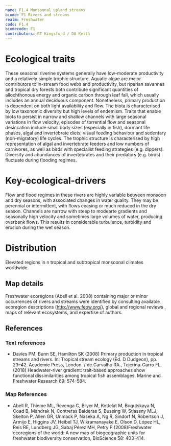 ```yaml
---
name: F1.4 Monsoonal upland streams
biome: F1 Rivers and streams
realm: Freshwater
code: F1.4
biomecode: F1
contributors: RT Kingsford / DA Keith
---
```


# Ecological traits

These seasonal riverine systems generally have low-moderate productivity and a relatively simple trophic structure. Aquatic algae are major contributors to in-stream food webs and productivity, but  riparian savannas and tropical dry forests both contribute significant quantities of allochthonous energy and organic carbon through leaf fall, which usually includes an annual deciduous component. Nonetheless, primary production is dependent on both light availability and flow. The biota is characterised by low taxonomic diversity but high levels of endemism. Traits that enable biota to persist in narrow and shallow channels with large seasonal variations in flow velocity, episodes of torrential flow and seasonal desiccation include small body sizes (especially in fish), dormant life phases, algal and invertebrate diets, visual feeding behaviour and sedentary (non-migratory) life cycles. The trophic structure is characterised by high representation of algal and invertebrate feeders and low numbers of carnivores, as well as birds with specialist feeding strategies (e.g. dippers). Diversity and abundances of invertebrates and their predators (e.g. birds) fluctuate during flooding regimes.

# Key-ecological-drivers

Flow and flood regimes in these rivers are highly variable between monsoon and dry seasons, with associated changes in water quality. They may be perennial or intermittent, with flows ceasing or much reduced in the dry season. Channels are narrow with steep to modearte gradients and seasonally high velocity and sometimes large volumes of water, producing overbank flows. This  results in considerable turbulence, turbidity and erosion during the wet season.

# Distribution

Elevated regions in n tropical and subtropical monsoonal climates worldwide.

## Map details

Freshwater ecoregions (Abell et al. 2008) containing major or minor occurrences of rivers and streams were identified by consulting available ecoregion descriptions (http://www.feow.org/),  global and regional reviews , maps of relevant ecosystems, and expertise of authors.

## References
### Text references
* Davies PM, Bunn SE, Hamilton SK (2008) Primary production in tropical streams and rivers. In: Tropical stream ecology (Ed. D Dudgeon), pp. 23–42. Academic Press, London. / de Carvalho RA., Tejerina-Garro FL. (2018) Headwater-river gradient: trait-based approaches show functional dissimilarities among tropical fish assemblages. Marine and Freshwater Research 69: 574-584.
### Map References
* Abell R, Thieme ML, Revenga C, Bryer M, Kottelat M, Bogutskaya N, Coad B, Mandrak N, Contreras Balderas S, Bussing W, Stiassny MLJ, Skelton P, Allen GR, Unmack P, Naseka A, Ng R, Sindorf N, Robertson J, Armijo E, Higgins JV, Heibel TJ, Wikramanayake E, Olson D, López HL, Reis RE, Lundberg JG, Sabaj Pérez MH, Petry P (2008)Freshwater ecoregions of the world: A new map of biogeographic units for freshwater biodiversity conservation, BioScience 58: 403–414.
